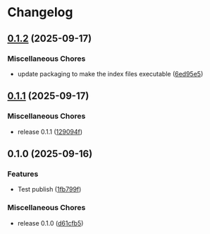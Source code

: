 # Changelog

## [0.1.2](https://github.com/OctopusDeploy/mcp-server/compare/v0.1.1...v0.1.2) (2025-09-17)


### Miscellaneous Chores

* update packaging to make the index files executable ([6ed95e5](https://github.com/OctopusDeploy/mcp-server/commit/6ed95e559b8dff2f76bebd361d131770346dcb89))

## [0.1.1](https://github.com/OctopusDeploy/mcp-server/compare/v0.1.0...v0.1.1) (2025-09-17)


### Miscellaneous Chores

* release 0.1.1 ([129094f](https://github.com/OctopusDeploy/mcp-server/commit/129094f005e67a9475b8892b05db089871d0ab47))

## 0.1.0 (2025-09-16)


### Features

* Test publish ([1fb799f](https://github.com/OctopusDeploy/mcp-server/commit/1fb799f611236062ab65f78cafb293c25d03f561))


### Miscellaneous Chores

* release 0.1.0 ([d61cfb5](https://github.com/OctopusDeploy/mcp-server/commit/d61cfb5cefc4be35b0e0406b8cd00d216cfdd6a7))
